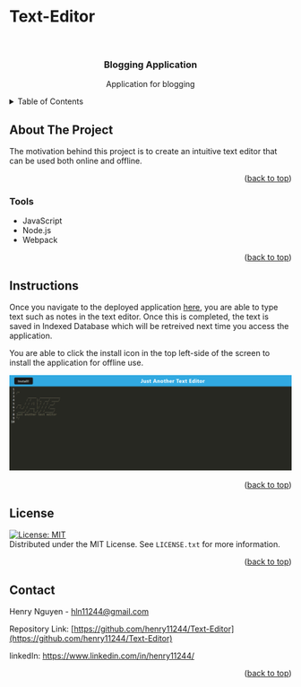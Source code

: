 # Text-Editor
 
<div id="top"></div>

<br />
<div align="center">


<h3 align="center">Blogging Application</h3>

  <p align="center">
    Application for blogging
    <br />
  </p>
</div>

<details>
  <summary>Table of Contents</summary>
  <ol>
    <li><a href="#about-the-project">About The Project</a></li>
    <li><a href="#tools">Tools</a></li>
    <li><a href="#instructions">Instructions</a></li>
    <li><a href="#usage">Usage</a></li>
    <li><a href="#license">License</a></li>
    <li><a href="#contact">Contact</a></li>
  </ol>
</details>

## About The Project

The motivation behind this project is to create an intuitive text editor that can be used both online and offline. 

<p align="right">(<a href="#top">back to top</a>)</p>

### Tools

* JavaScript
* Node.js
* Webpack

<p align="right">(<a href="#top">back to top</a>)</p>

## Instructions

Once you navigate to the deployed application [here](https://henry-text-editor.herokuapp.com/), you are able to type text such as notes in the text editor. Once this is completed, the text is saved in Indexed Database which will be retreived next time you access the application.

You are able to click the install icon in the top left-side of the screen to install the application for offline use. 

![Overview](img/text-editor.png)

<p align="right">(<a href="#top">back to top</a>)</p>

## License

[![License: MIT](https://img.shields.io/badge/License-MIT-yellow.svg)](https://opensource.org/licenses/MIT)
<br>Distributed under the MIT License. See `LICENSE.txt` for more information.

<p align="right">(<a href="#top">back to top</a>)</p>

## Contact

Henry Nguyen -  hln11244@gmail.com

Repository Link: [https://github.com/henry11244/Text-Editor](https://github.com/henry11244/Text-Editor)

linkedIn: https://www.linkedin.com/in/henry11244/

<p align="right">(<a href="#top">back to top</a>)</p>


